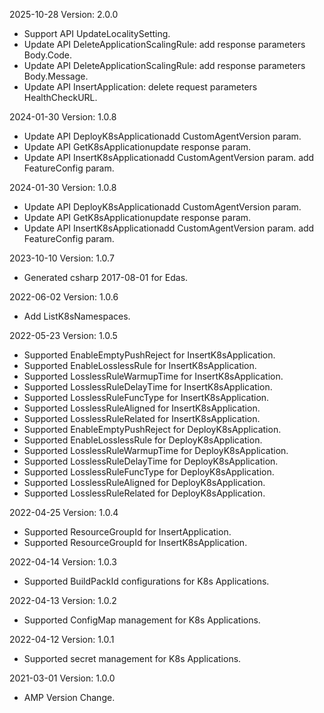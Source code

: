 2025-10-28 Version: 2.0.0
- Support API UpdateLocalitySetting.
- Update API DeleteApplicationScalingRule: add response parameters Body.Code.
- Update API DeleteApplicationScalingRule: add response parameters Body.Message.
- Update API InsertApplication: delete request parameters HealthCheckURL.


2024-01-30 Version: 1.0.8
- Update API DeployK8sApplicationadd CustomAgentVersion param.
- Update API GetK8sApplicationupdate response param.
- Update API InsertK8sApplicationadd CustomAgentVersion param.
add FeatureConfig param.


2024-01-30 Version: 1.0.8
- Update API DeployK8sApplicationadd CustomAgentVersion param.
- Update API GetK8sApplicationupdate response param.
- Update API InsertK8sApplicationadd CustomAgentVersion param.
add FeatureConfig param.


2023-10-10 Version: 1.0.7
- Generated csharp 2017-08-01 for Edas.

2022-06-02 Version: 1.0.6
- Add ListK8sNamespaces.

2022-05-23 Version: 1.0.5
- Supported EnableEmptyPushReject for InsertK8sApplication.
- Supported EnableLosslessRule for InsertK8sApplication.
- Supported LosslessRuleWarmupTime for InsertK8sApplication.
- Supported LosslessRuleDelayTime for InsertK8sApplication.
- Supported LosslessRuleFuncType for InsertK8sApplication.
- Supported LosslessRuleAligned for InsertK8sApplication.
- Supported LosslessRuleRelated for InsertK8sApplication.
- Supported EnableEmptyPushReject for DeployK8sApplication.
- Supported EnableLosslessRule for DeployK8sApplication.
- Supported LosslessRuleWarmupTime for DeployK8sApplication.
- Supported LosslessRuleDelayTime for DeployK8sApplication.
- Supported LosslessRuleFuncType for DeployK8sApplication.
- Supported LosslessRuleAligned for DeployK8sApplication.
- Supported LosslessRuleRelated for DeployK8sApplication.

2022-04-25 Version: 1.0.4
- Supported ResourceGroupId for InsertApplication.
- Supported ResourceGroupId for InsertK8sApplication.

2022-04-14 Version: 1.0.3
- Supported BuildPackId configurations for K8s Applications.

2022-04-13 Version: 1.0.2
- Supported ConfigMap management for K8s Applications.

2022-04-12 Version: 1.0.1
- Supported secret management for K8s Applications.

2021-03-01 Version: 1.0.0
- AMP Version Change.

